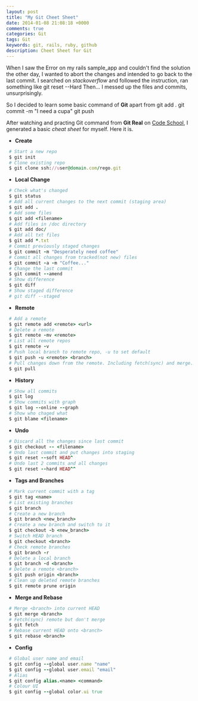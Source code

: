 ```yaml
---
layout: post
title: "My Git Cheet Sheet"
date: 2014-01-08 21:08:18 +0000
comments: true
categories: Git 
tags: Git
keywords: git, rails, ruby, github
description: Cheet Sheet for Git
---
```


When I saw the Error on my rails sample_app and couldn't find the solution the other day, I wanted to abort the changes and intended to go back to the last commit. I searched on _stackoverflow_ and followed the instruction, ran something like 
	git reset --Hard 
Then... I messed up the files and commits, unsurprisingly.

So I decided to learn some basic command of __Git__ apart from 
	git add .
	git commit -m "I need a cupa"
	git push

After watching and practing Git command from __Git Real__ on [Code School](http://zfer.us/9yIBW), I generated a basic _cheat sheet_ for myself. Here it is.

<!-- more -->

* __Create__
```ruby
 # Start a new repo
 $ git init  
 # Clone existing repo
 $ git clone ssh://user@domain.com/rego.git
```

* __Local Change__
```ruby
 # Check what's changed
 $ git status 
 # Add all current changes to the next commit (staging area)
 $ git add .
 # Add some files
 $ git add <filename> 
 # Add files in /doc directory
 $ git add doc/
 # Add all txt files
 $ git add *.txt
 # Commit previously staged changes
 $ git commit -m "Desperately need coffee"
 # Commit all changes from tracked(not new) files  
 $ git commit -a -m "Coffee..."
 # Change the last commit
 $ git commit --amend
 # Show difference
 $ git diff
 # Show staged difference
 # git diff --staged
```

* __Remote__
```ruby
 # Add a remote
 $ git remote add <remote> <url>
 # Delete a remote
 $ git remote -mv <remote>
 # List all remote repos
 $ git remote -v
 # Push local branch to remote repo, -u to set default 
 $ git push -u <remote> <branch>
 # Pull changes down from the remote. Including fetch(sync) and merge. 
 $ git pull 
```

* __History__
```ruby
 # Show all commits
 $ git log
 # Show commits with graph
 $ git log --online --graph
 # Show who chaged what 
 $ git blame <filename>
```

* __Undo__
```ruby
 # Discard all the changes since last commit
 $ git checkout -- <filename>
 # Undo last commit and put changes into staging
 $ git reset --soft HEAD^
 # Undo last 2 commits and all changes
 $ git reset --hard HEAD^^
```

* __Tags and Branches__
```ruby
 # Mark current commit with a tag
 $ git tag <name>
 # List existing branches
 $ git branch
 # Create a new branch
 $ git branch <new_branch>
 # Create a new branch and switch to it
 $ git checkout -b <new_branch>
 # Switch HEAD branch
 $ git checkout <branch>
 # Check remote branches
 $ git branch -r
 # Delete a local branch
 $ git branch -d <branch>
 # Delete a remote <branch>
 $ git push origin <branch>
 # Clean up deleted remote branches
 $ git remote prune origin
```

* __Merge and Rebase__
```ruby
 # Merge <branch> into current HEAD
 $ git merge <branch>
 # Fetch(sync) remote but don't merge
 $ git fetch
 # Rebase current HEAD onto <branch>
 $ git rebase <branch> 
```

* __Config__
```ruby
 # Global user name and email
 $ git config --global user.name "name"
 $ git config --global user.email "email"
 # Alias
 $ git config alias.<name> <command>
 # Colour UI
 $ git config --global color.ui true
```